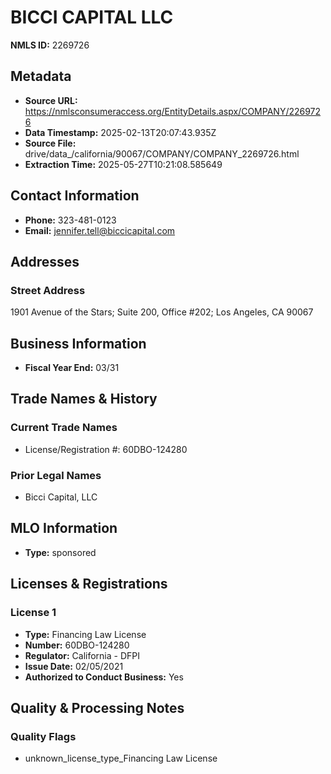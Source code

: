 # BICCI CAPITAL LLC

**NMLS ID:** 2269726

## Metadata
- **Source URL:** https://nmlsconsumeraccess.org/EntityDetails.aspx/COMPANY/2269726
- **Data Timestamp:** 2025-02-13T20:07:43.935Z
- **Source File:** drive/data_/california/90067/COMPANY/COMPANY_2269726.html
- **Extraction Time:** 2025-05-27T10:21:08.585649

## Contact Information
- **Phone:** 323-481-0123
- **Email:** jennifer.tell@biccicapital.com

## Addresses
### Street Address
1901 Avenue of the Stars; Suite 200, Office #202; Los Angeles, CA 90067

## Business Information
- **Fiscal Year End:** 03/31

## Trade Names & History
### Current Trade Names
- License/Registration #: 60DBO-124280

### Prior Legal Names
- Bicci Capital, LLC

## MLO Information
- **Type:** sponsored

## Licenses & Registrations

### License 1
- **Type:** Financing Law License
- **Number:** 60DBO-124280
- **Regulator:** California - DFPI
- **Issue Date:** 02/05/2021
- **Authorized to Conduct Business:** Yes

## Quality & Processing Notes
### Quality Flags
- unknown_license_type_Financing Law License
